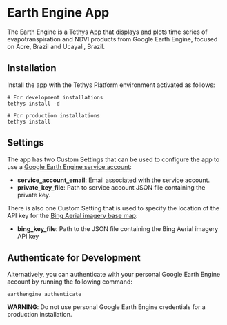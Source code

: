 # Earth Engine App

The Earth Engine is a Tethys App that displays and plots time series of evapotranspiration and NDVI products from Google Earth Engine, focused on Acre, Brazil and Ucayali, Brazil.

## Installation

Install the app with the Tethys Platform environment activated as follows:

```
# For development installations
tethys install -d

# For production installations
tethys install
```

## Settings

The app has two Custom Settings that can be used to configure the app to use a [Google Earth Engine service account](https://developers.google.com/earth-engine/service_account):

* **service_account_email**: Email associated with the service account.
* **private_key_file**: Path to service account JSON file containing the private key.

There is also one Custom Setting that is used to specify the location of the API key for the [Bing Aerial imagery base map](http://www.bingmapsportal.com/):
* **bing_key_file**: Path to the JSON file containing the Bing Aerial imagery API key

## Authenticate for Development

Alternatively, you can authenticate with your personal Google Earth Engine account by running the following command:

```
earthengine authenticate
```

**WARNING**: Do not use personal Google Earth Engine credentials for a production installation.

